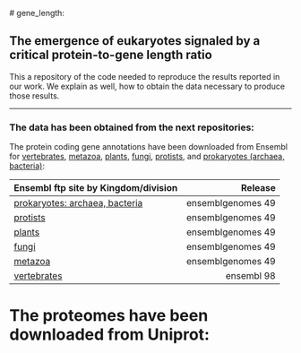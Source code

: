 \# gene_length:
## The emergence of eukaryotes signaled by a critical protein-to-gene length ratio  

This a repository of the code needed to reproduce the results reported in our work. We explain as well, how to obtain the data necessary to produce those results.  

---
### The data has been obtained from the next repositories:
The protein coding gene annotations have been downloaded from Ensembl for [vertebrates](https://www.ensembl.org), 
[metazoa](https://metazoa.ensembl.org), [plants](https://plants.ensembl.org), [fungi](https://fungi.ensembl.org), [protists](https://protists.ensembl.org), and [prokaryotes (archaea, bacteria)](https://bacteria.ensembl.org):  

| Ensembl ftp site by Kingdom/division                                          | Release            |  
| :---------------------------------------------------------------------------  | -----------------: |  
| [prokaryotes: archaea, bacteria](http://ftp.ensemblgenomes.org/pub/bacteria/) | ensemblgenomes 49  |  
| [protists](http://ftp.ensemblgenomes.org/pub/protists/)                       | ensemblgenomes 49  |  
| [plants](http://ftp.ensemblgenomes.org/pub/plants/)                           | ensemblgenomes 49  |  
| [fungi](http://ftp.ensemblgenomes.org/pub/fungi/)                             | ensemblgenomes 49  |  
| [metazoa](http://ftp.ensemblgenomes.org/pub/metazoa/)                         | ensemblgenomes 49  |  
| [vertebrates](https://ftp.ensembl.org/pub/)                                   | ensembl 98         |  

# The proteomes have been downloaded from Uniprot:  
